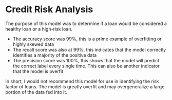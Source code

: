# Credit Risk Analysis
The purpose of this model was to determine if a loan would be considered a healthy loan or a high-risk loan.

- The accuracy score was 99%, this is a prime example of overfitting or highly skewed data
- The recall score was also at 99%, this indicates that the model correctly identifies a majority of the positive data
- The precision score was 100%, this shows that the model will predict the correct label every single time. This can also be another indicator that the model is overfit

In short, I would not recommend this model for use in identifying the risk factor of loans. The model is greatly overfit and may overgeneralize a large portion of the data fed into it.
